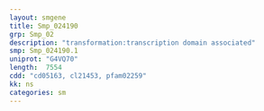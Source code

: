 ```yaml
---
layout: smgene
title: Smp_024190
grp: Smp_02
description: "transformation:transcription domain associated"
smp: Smp_024190.1
uniprot: "G4VQ70"
length:  7554
cdd: "cd05163, cl21453, pfam02259"
kk: ns
categories: sm
---
```

